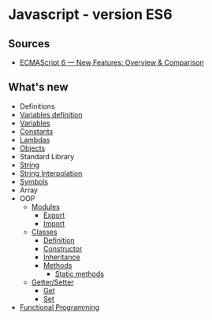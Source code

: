 # Javascript - version ES6

## Sources

* [ECMAScript 6 — New Features: Overview & Comparison](http://es6-features.org/)

## What's new

* Definitions
 * [Variables definition](./define/variables/readme.md)
  * [Variables](./define/variables/readme.md#define-variables)
  * [Constants](./define/variables/readme.md#define-constants)
 * [Lambdas](./define/lambda/readme.md) 
 * [Objects](./define/objects/readme.md) 
* Standard Library 
 * [String](./lang/string/readme.md)
  * [String Interpolation](./lang/string/readme.md#string-interpolation)
  * [Symbols](./lang/string/readme.md#symbols)
 * Array
* OOP
  * [Modules](./oop/modules/readme.md)
    * [Export](./oop/modules/readme.md#export)
    * [Import](./oop/modules/readme.md#import)
  * [Classes](./oop/classes/readme.md)
    * [Definition](./oop/classes/readme.md#definition)
    * [Constructor](./oop/classes/readme.md#constructor)
    * [Inheritance](./oop/classes/readme.md#inheritance)
    * [Methods](./oop/classes/readme.md#methods)
      * [Static methods](./oop/classes/readme.md#static-methods)
  * [Getter/Setter](./oop/classes/readme.md#gettersetter)
    * [Get](./oop/classes/readme.md#get)
    * [Set](./oop/classes/readme.md#set)
* [Functional Programming](./fp/readme.md)


